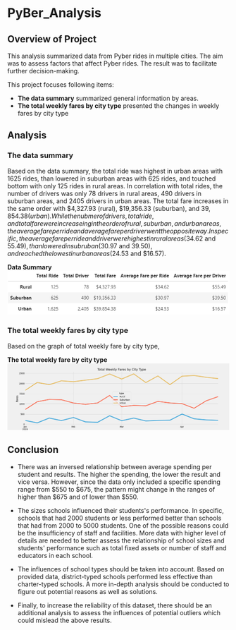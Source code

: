 # PyBer_Analysis

## Overview of Project
This analysis summarized data from Pyber rides in multiple cities. The aim was to assess factors that affect Pyber rides. The result was to facilitate further decision-making. 

This project focuses following items:
 - **The data summary** summarized general information by areas.
 - **The total weekly fares by city type** presented the changes in weekly fares by city type

## Analysis

### The data summary
Based on the data summary, the total ride was highest in urban areas with 1625 rides, than lowered in suburban areas with 625 rides, and touched bottom with only 125 rides in rural areas. In correlation with total rides, the number of drivers was only 78 drivers in rural areas, 490 drivers in suburban areas, and 2405 drivers in urban areas. The total fare increases in the same order with $4,327.93 (rural), $19,356.33 (suburban), and $39,854.38 (urban). 
While the nubmer of drivers, total ride, and total fare were increaseing in the order of rural, suburban, and urban areas, the average fare per ride and average fare per driver went the opposite way. In specific, the average fare per ride and driver were highest in rural areas ($34.62 and $55.49), than lowered in subruban ($30.97 and $39.50), and reached the lowest in urban areas ($24.53 and $16.57). 

**Data Summary**
![The Data Summary](analysis/Fig9_Summary_Data_by_Area.png)

### The total weekly fares by city type
Based on the graph of total weekly fare by city type, 

**The total weekly fare by city type**
![The total weekly fare by city type](analysis/Fig8_Total_Fare_by_City_Type.png)

## Conclusion
- There was an inversed relationship between average spending per student and results. The higher the spending, the lower the result and vice versa. However, since the data only included a specific spending range from $550 to $675, the pattern might change in the ranges of higher than $675 and of lower than $550. 

- The sizes schools influenced their students's performance. In specific, schools that had 2000 students or less performed better than schools that had from 2000 to 5000 students. One of the possible reasons could be the insufficiency of staff and facilities. More data with higher level of details are needed to better assess the relationship of school sizes and students' performance such as total fixed assets or number of staff and educators in each school. 

- The influences of school types should be taken into account. Based on provided data, district-typed schools performed less effective than charter-typed schools. A more in-depth analysis should be conducted to figure out potential reasons as well as solutions. 

- Finally, to increase the reliability of this dataset, there should be an additional analysis to assess the influences of potential outliers which could mislead the above results. 
